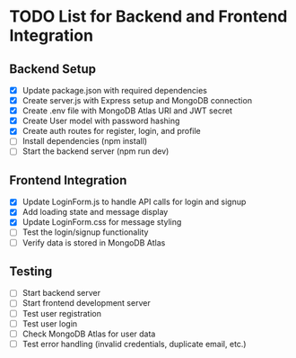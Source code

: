 # TODO List for Backend and Frontend Integration

## Backend Setup
- [x] Update package.json with required dependencies
- [x] Create server.js with Express setup and MongoDB connection
- [x] Create .env file with MongoDB Atlas URI and JWT secret
- [x] Create User model with password hashing
- [x] Create auth routes for register, login, and profile
- [ ] Install dependencies (npm install)
- [ ] Start the backend server (npm run dev)

## Frontend Integration
- [x] Update LoginForm.js to handle API calls for login and signup
- [x] Add loading state and message display
- [x] Update LoginForm.css for message styling
- [ ] Test the login/signup functionality
- [ ] Verify data is stored in MongoDB Atlas

## Testing
- [ ] Start backend server
- [ ] Start frontend development server
- [ ] Test user registration
- [ ] Test user login
- [ ] Check MongoDB Atlas for user data
- [ ] Test error handling (invalid credentials, duplicate email, etc.)
